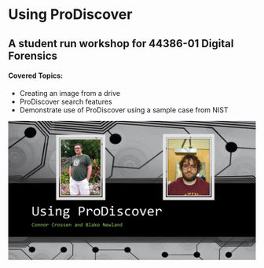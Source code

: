 # Using ProDiscover
## A student run workshop for 44386-01 Digital Forensics
#### Covered Topics:
* Creating an image from a drive
* ProDiscover search features
* Demonstrate use of ProDiscover using a sample case from NIST

![image](https://github.com/cncrossen/prodiscover-workshop/blob/master/docs/Using%20ProDiscover-page-001.jpg)
